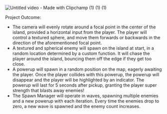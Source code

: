 ![Untitled video - Made with Clipchamp (1) (1) (1)](https://user-images.githubusercontent.com/29371222/185799841-4873c32e-4f5b-4c1c-b94a-e89cc7c12b22.gif)

Project Outcome:
* The camera will evenly rotate around a focal point in the center of the island, provided a horizontal input from the player. The player will control a textured sphere, and move them forwards or backwards in the direction of the aforementioned focal point.
* A textured and spherical enemy will spawn on the island at start, in a random location determined by a custom function. It will chase the player around the island, bouncing them off the edge if they get too close. 
* A powerup will spawn in a random position on the map, eagerly awaiting the player. Once the player collides with this powerup, the powerup will disappear and the player will be highlighted by an indicator. The powerup will last for 5 seconds after pickup, granting the player super strength that blasts away enemies!
* The Spawn Manager will operate in waves, spawning multiple enemies and a new powerup with each iteration. Every time the enemies drop to zero, a new wave is spawned and the enemy count increases.
